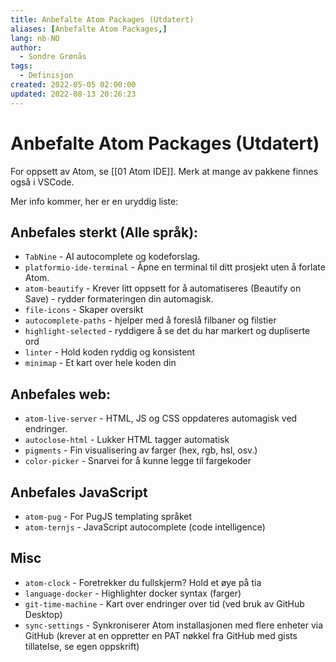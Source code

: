 ```yaml
---
title: Anbefalte Atom Packages (Utdatert)
aliases: [Anbefalte Atom Packages,]
lang: nb-NO
author:
  - Sondre Grønås
tags:
  - Definisjon
created: 2022-05-05 02:00:00
updated: 2022-08-13 20:26:23
---
```

# Anbefalte Atom Packages (Utdatert)
For oppsett av Atom, se [[01 Atom IDE]]. Merk at mange av pakkene finnes også i VSCode.

Mer info kommer, her er en uryddig liste:

## Anbefales sterkt (Alle språk):
- `TabNine` - AI autocomplete og kodeforslag.
- `platformio-ide-terminal` - Åpne en terminal til ditt prosjekt uten å forlate Atom.
- `atom-beautify` - Krever litt oppsett for å automatiseres (Beautify on Save) - rydder formateringen din automagisk.
- `file-icons` - Skaper oversikt
- `autocomplete-paths` - hjelper med å foreslå filbaner og filstier
- `highlight-selected` - ryddigere å se det du har markert og dupliserte ord
- `linter` - Hold koden ryddig og konsistent
- `minimap` - Et kart over hele koden din

## Anbefales web:
- `atom-live-server` - HTML, JS og CSS oppdateres automagisk ved endringer.
- `autoclose-html` - Lukker HTML tagger automatisk
- `pigments` - Fin visualisering av farger (hex, rgb, hsl, osv.)
- `color-picker` - Snarvei for å kunne legge til fargekoder

## Anbefales JavaScript
- `atom-pug` - For PugJS templating språket
- `atom-ternjs` - JavaScript autocomplete (code intelligence)

## Misc
- `atom-clock` - Foretrekker du fullskjerm? Hold et øye på tia
- `language-docker` - Highlighter docker syntax (farger)
- `git-time-machine` - Kart over endringer over tid (ved bruk av GitHub Desktop)
- `sync-settings` - Synkroniserer Atom installasjonen med flere enheter via GitHub (krever at en oppretter en PAT nøkkel fra GitHub med gists tillatelse, se egen oppskrift)